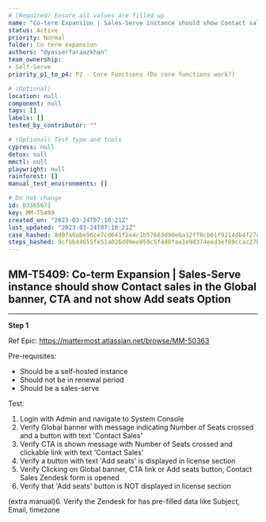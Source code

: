```yaml
---
# (Required) Ensure all values are filled up
name: "Co-term Expansion | Sales-Serve instance should show Contact sales in the Global banner, CTA and not show Add seats Option"
status: Active
priority: Normal
folder: Co term expansion
authors: "@yasserfaraazkhan"
team_ownership: 
- Self-Serve
priority_p1_to_p4: P2 - Core Functions (Do core functions work?)

# (Optional)
location: null
component: null
tags: []
labels: []
tested_by_contributor: ""

# (Optional) Test type and tools
cypress: null
detox: null
mmctl: null
playwright: null
rainforest: []
manual_test_environments: []

# Do not change
id: 83365671
key: MM-T5409
created_on: "2023-03-24T07:10:21Z"
last_updated: "2023-03-24T07:10:21Z"
case_hashed: 8d07a0abe96ce7cd641f2e4c1b57663d90e6a12ff8cb01f9214db4f27ca792b36269590a1ba6ce093fae472a89c2e0d1
steps_hashed: 9cfbb44655fe51a026d09ee059c5f4d0faa1e9d374eed3ef09ccac27b6a795ed1c3ca4ecfbfc103e1923e5c8c8a77b8f
---
```


<!-- (Auto-generated) Based on frontmatter's "key" and "name" -->

## MM-T5409: Co-term Expansion | Sales-Serve instance should show Contact sales in the Global banner, CTA and not show Add seats Option

---

**Step 1**

Ref Epic: <https://mattermost.atlassian.net/browse/MM-50363>

Pre-requisites:

- Should be a self-hosted instance
- Should not be in renewal period
- Should be a sales-serve

Test:

1. Login with Admin and navigate to System Console
2. Verify Global banner with message indicating Number of Seats crossed and a button with text 'Contact Sales'
3. Verify CTA is shown message with Number of Seats crossed and clickable link with text 'Contact Sales'
4. Verify a button with text 'Add seats' is displayed in license section
5. Verify Clicking on Global banner, CTA link or Add seats button, Contact Sales Zendesk form is opened
6. Verify that 'Add seats' button is NOT displayed in license section

(extra manual)6. Verify the Zendesk for has pre-filled data like Subject, Email, timezone
